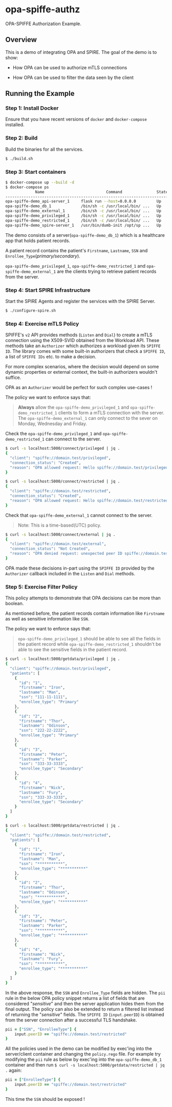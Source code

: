 # opa-spiffe-authz

OPA-SPIFFE Authorization Example.

## Overview

This is a demo of integrating OPA and SPIRE. The goal of the demo is to show:

- How OPA can be used to authorize mTLS connections

- How OPA can be used to filter the data seen by the client

## Running the Example

### Step 1: Install Docker

Ensure that you have recent versions of `docker` and `docker-compose` installed.

### Step 2: Build

Build the binaries for all the services.

```bash
$ ./build.sh
```

### Step 3: Start containers

```bash
$ docker-compose up --build -d
$ docker-compose ps
             Name                           Command               State           Ports
------------------------------------------------------------------------------------------------
opa-spiffe-demo_api-server_1     flask run --host=0.0.0.0         Up      0.0.0.0:5000->5000/tcp
opa-spiffe-demo_db_1             /bin/sh -c /usr/local/bin/ ...   Up      10000/tcp
opa-spiffe-demo_external_1       /bin/sh -c /usr/local/bin/ ...   Up      10000/tcp
opa-spiffe-demo_privileged_1     /bin/sh -c /usr/local/bin/ ...   Up      10000/tcp
opa-spiffe-demo_restricted_1     /bin/sh -c /usr/local/bin/ ...   Up      10000/tcp
opa-spiffe-demo_spire-server_1   /usr/bin/dumb-init /opt/sp ...   Up
```

The demo consists of a server(`opa-spiffe-demo_db_1`) which is a healthcare app that holds patient records.

A patient record contains the patient's `Firstname`, `Lastname`, `SSN` and `Enrollee_Type`(*primary/secondary*).

`opa-spiffe-demo_privileged_1`, `opa-spiffe-demo_restricted_1`
and `opa-spiffe-demo_external_1` are the clients trying to retrieve patient records from the server.

### Step 4: Start SPIRE Infrastructure

Start the SPIRE Agents and register the services with the SPIRE Server.

```bash
$ ./configure-spire.sh
```

### Step 4: Exercise mTLS Policy

SPIFFE's `v2` API provides methods (`Listen` and `Dial`) to create a mTLS connection using the X509-SVID obtained from the Workload API. These methods take an `Authorizer` which authorizes a workload given its `SPIFFE ID`. The library comes with some built-in authorizers that check a `SPIFFE ID`, a list of `SPIFFE IDs` etc. to make a decision.

For more complex scenarios, where the decision would depend on some dynamic properties or external context, the built-in authorizers wouldn't suffice.

OPA as an `Authorizer` would be perfect for such complex use-cases !

The policy we want to enforce says that:

> **Always** allow the `opa-spiffe-demo_privileged_1` and `opa-spiffe-demo_restricted_1` clients to form a mTLS
> connection with the server. The `opa-spiffe-demo_external_1` can only connect to the sever on Monday, Wednesday and Friday.

Check the `opa-spiffe-demo_privileged_1` and `opa-spiffe-demo_restricted_1` can connect to the server.

```bash
$ curl -s localhost:5000/connect/privileged | jq .
{
  "client": "spiffe://domain.test/privileged",
  "connection_status": "Created",
  "reason": "OPA allowed request: Hello spiffe://domain.test/privileged"
}

$ curl -s localhost:5000/connect/restricted | jq .
{
  "client": "spiffe://domain.test/restricted",
  "connection_status": "Created",
  "reason": "OPA allowed request: Hello spiffe://domain.test/restricted"
}
```

Check that `opa-spiffe-demo_external_1` cannot connect to the server.

> Note: This is a time-based(UTC) policy.

```bash
$ curl -s localhost:5000/connect/external | jq .
{
  "client": "spiffe://domain.test/external",
  "connection_status": "Not Created",
  "reason": "OPA denied request: unexpected peer ID spiffe://domain.test/external"
}
```

OPA made these decisions in-part using the `SPIFFE ID` provided by the `Authorizer` callback included in the `Listen` and `Dial` methods.

### Step 5: Exercise Filter Policy

This policy attempts to demonstrate that OPA decisions can be more than boolean.

As mentioned before, the patient records contain information like `Firstname` as well as sensitive information like `SSN`.

The policy we want to enforce says that:

> `opa-spiffe-demo_privileged_1` should be able to see all the fields in the patient record while
> `opa-spiffe-demo_restricted_1` shouldn't be able to see the sensitive fields in the patient record.

```bash
$ curl -s localhost:5000/getdata/privileged | jq .
{
  "client": "spiffe://domain.test/privileged",
  "patients": [
    {
      "id": "1",
      "firstname": "Iron",
      "lastname": "Man",
      "ssn": "111-11-1111",
      "enrollee_type": "Primary"
    },
    {
      "id": "2",
      "firstname": "Thor",
      "lastname": "Odinson",
      "ssn": "222-22-2222",
      "enrollee_type": "Primary"
    },
    {
      "id": "3",
      "firstname": "Peter",
      "lastname": "Parker",
      "ssn": "333-33-3333",
      "enrollee_type": "Secondary"
    },
    {
      "id": "4",
      "firstname": "Nick",
      "lastname": "Fury",
      "ssn": "333-33-3333",
      "enrollee_type": "Secondary"
    }
  ]
}
```

```bash
$ curl -s localhost:5000/getdata/restricted | jq .
{
  "client": "spiffe://domain.test/restricted",
  "patients": [
    {
      "id": "1",
      "firstname": "Iron",
      "lastname": "Man",
      "ssn": "***********",
      "enrollee_type": "***********"
    },
    {
      "id": "2",
      "firstname": "Thor",
      "lastname": "Odinson",
      "ssn": "***********",
      "enrollee_type": "***********"
    },
    {
      "id": "3",
      "firstname": "Peter",
      "lastname": "Parker",
      "ssn": "***********",
      "enrollee_type": "***********"
    },
    {
      "id": "4",
      "firstname": "Nick",
      "lastname": "Fury",
      "ssn": "***********",
      "enrollee_type": "***********"
    }
  ]
}
```

In the above response, the `SSN` and `Enrollee_Type` fields are hidden. The `pii` rule in the below
OPA policy snippet returns a list of fields that are considered "*sensitive*" and then the server application hides them
from the final output. The policy can also be extended to return a filtered list instead of returning the "*sensitive*"
fields. The `SPIFFE ID` (`input.peerID`) is obtained from the server connection after a successful TLS handshake.

```ruby
pii = ["SSN", "EnrolleeType"] {
    input.peerID == "spiffe://domain.test/restricted"
}
```

All the policies used in the demo can be modified by exec'ing into the server/client container and changing
the `policy.rego` file. For example try modifying the `pii` rule as below by exec'ing into the `opa-spiffe-demo_db_1`
container and then run ```$ curl -s localhost:5000/getdata/restricted | jq .``` again:

```ruby
pii = ["EnrolleeType"] {
    input.peerID == "spiffe://domain.test/restricted"
}
```

This time the `SSN` should be exposed !
